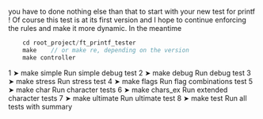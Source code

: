 you have to done nothing else than that to start with your new test for printf ! Of course this test is at its first version and I hope to continue enforcing
the rules and make it more dynamic. In the meantime
```C
    cd root_project/ft_printf_tester
    make    // or make re, depending on the version
    make controller
```

	
 1  ➤ make simple  Run simple debug test
 2  ➤ make debug   Run debug test
 3  ➤ make stress  Run stress test
 4  ➤ make flags   Run flag combinations test
 5  ➤ make char    Run character tests
 6  ➤ make chars_ex Run extended character tests
 7  ➤ make ultimate Run ultimate test
 8  ➤ make test    Run all tests with summary
